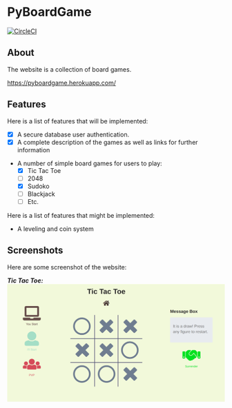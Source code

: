 # PyBoardGame
[![CircleCI](https://circleci.com/gh/larryworm1127/BoardGames.svg?style=svg)](https://circleci.com/gh/larryworm1127/BoardGames)

## About
The website is a collection of board games.

https://pyboardgame.herokuapp.com/

## Features
Here is a list of features that will be implemented:
- [x] A secure database user authentication.
- [x] A complete description of the games as well as links for further information
- A number of simple board games for users to play:
    - [x] Tic Tac Toe
    - [ ] 2048
    - [x] Sudoko
    - [ ] Blackjack
    - [ ] Etc.

Here is a list of features that might be implemented:
- A leveling and coin system

## Screenshots
Here are some screenshot of the website:

**_Tic Tac Toe:_**
![Image of Tic Tac Toe](screenshots/screenshot_ttt.png)